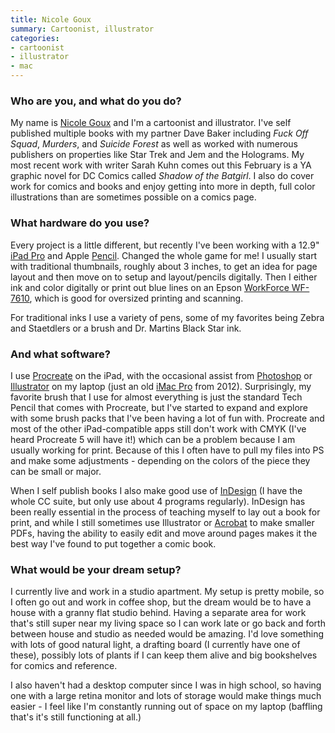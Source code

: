 ```yaml
---
title: Nicole Goux
summary: Cartoonist, illustrator 
categories:
- cartoonist
- illustrator
- mac
---
```


### Who are you, and what do you do?

My name is [Nicole Goux](http://www.nicolegoux.com/ "Nicole's website.") and I'm a cartoonist and illustrator. I've self published multiple books with my partner Dave Baker including _Fuck Off Squad_, _Murders_, and _Suicide Forest_ as well as worked with numerous publishers on properties like Star Trek and Jem and the Holograms. My most recent work with writer Sarah Kuhn comes out this February is a YA graphic novel for DC Comics called _Shadow of the Batgirl_. I also do cover work for comics and books and enjoy getting into more in depth, full color illustrations than are sometimes possible on a comics page.

### What hardware do you use?

Every project is a little different, but recently I've been working with a 12.9" [iPad Pro][ipad-pro] and Apple [Pencil][]. Changed the whole game for me! I usually start with traditional thumbnails, roughly about 3 inches, to get an idea for page layout and then move on to setup and layout/pencils digitally. Then I either ink and color digitally or print out blue lines on an Epson [WorkForce WF-7610][workforce-wf-7610], which is good for oversized printing and scanning.

For traditional inks I use a variety of pens, some of my favorites being Zebra and Staetdlers or a brush and Dr. Martins Black Star ink.

### And what software?

I use [Procreate][procreate-ios] on the iPad, with the occasional assist from [Photoshop][] or [Illustrator][] on my laptop (just an old [iMac Pro][imac-pro] from 2012). Surprisingly, my favorite brush that I use for almost everything is just the standard Tech Pencil that comes with Procreate, but I've started to expand and explore with some brush packs that I've been having a lot of fun with. Procreate and most of the other iPad-compatible apps still don't work with CMYK (I've heard Procreate 5 will have it!) which can be a problem because I am usually working for print. Because of this I often have to pull my files into PS and make some adjustments - depending on the colors of the piece they can be small or major.

When I self publish books I also make good use of [InDesign][] (I have the whole CC suite, but only use about 4 programs regularly). InDesign has been really essential in the process of teaching myself to lay out a book for print, and while I still sometimes use Illustrator or [Acrobat][] to make smaller PDFs, having the ability to easily edit and move around pages makes it the best way I've found to put together a comic book. 

### What would be your dream setup?

I currently live and work in a studio apartment. My setup is pretty mobile, so I often go out and work in coffee shop, but the dream would be to have a house with a granny flat studio behind. Having a separate area for work that's still super near my living space so I can work late or go back and forth between house and studio as needed would be amazing. I'd love something with lots of good natural light, a drafting board (I currently have one of these), possibly lots of plants if I can keep them alive and big bookshelves for comics and reference.

I also haven't had a desktop computer since I was in high school, so having one with a large retina monitor and lots of storage would make things much easier - I feel like I'm constantly running out of space on my laptop (baffling that's it's still functioning at all.)

[acrobat]: https://acrobat.adobe.com/us/en/acrobat.html "Software for creating and editing PDF documents."
[illustrator]: https://www.adobe.com/products/illustrator.html "A vector graphics editor."
[imac-pro]: https://en.wikipedia.org/wiki/IMac_Pro "An all-in-one workstation."
[indesign]: https://www.adobe.com/products/indesign.html "A desktop/web publishing application."
[ipad-pro]: https://en.wikipedia.org/wiki/IPad_Pro "An iOS tablet."
[pencil]: https://www.fiftythree.com/pencil "An iPad stylus."
[photoshop]: https://www.adobe.com/products/photoshop.html "A bitmap image editor."
[procreate-ios]: https://itunes.apple.com/us/app/procreate/id425073498 "A powerful illustration app."
[workforce-wf-7610]: https://epson.com/Support/Printers/All-In-Ones/WorkForce-Series/Epson-WorkForce-WF-7610/s/SPT_C11CC98201 "An all-in-one printer."
